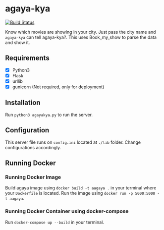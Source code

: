 # agaya-kya

[![Build Status](https://travis-ci.org/Jithinqw/agaya-kya.svg?branch=master)](https://travis-ci.org/Jithinqw/agaya-kya)

Know which movies are showing in your city. Just pass the city name and ```agaya-kya``` can tell agaya-kya?. 
This uses Book_my_show to parse the data and show it.

## Requirements

- [x]  Python3 
- [x]  Flask
- [x]  urllib
- [x]  gunicorn (Not required, only for deployment)

## Installation 

Run ```python3 agayakya.py``` to run the server. 

## Configuration 

This server file runs on ```config.ini``` located at ```./lib``` folder. Change configurations accordingly. 

## Running Docker

### Running Docker Image
Build agaya image using ```docker build -t aagaya .``` in your terminal where your ```Dockerfile``` is located. 
Run the image using ```docker run -p 5000:5000 -t aagaya```.

### Running Docker Container using docker-compose

Run ```docker-compose up --build``` in your terminal.

